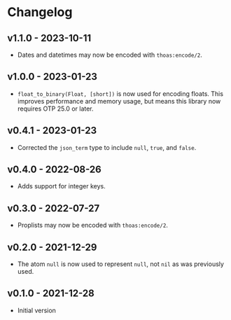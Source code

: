 # Changelog

## v1.1.0 - 2023-10-11

- Dates and datetimes may now be encoded with `thoas:encode/2`.

## v1.0.0 - 2023-01-23

- `float_to_binary(Float, [short])` is now used for encoding floats. This
  improves performance and memory usage, but means this library now requires OTP
  25.0 or later.

## v0.4.1 - 2023-01-23

- Corrected the `json_term` type to include `null`, `true`, and `false`.

## v0.4.0 - 2022-08-26

- Adds support for integer keys.

## v0.3.0 - 2022-07-27

- Proplists may now be encoded with `thoas:encode/2`.

## v0.2.0 - 2021-12-29

- The atom `null` is now used to represent `null`, not `nil` as was previously
  used.

## v0.1.0 - 2021-12-28

- Initial version
